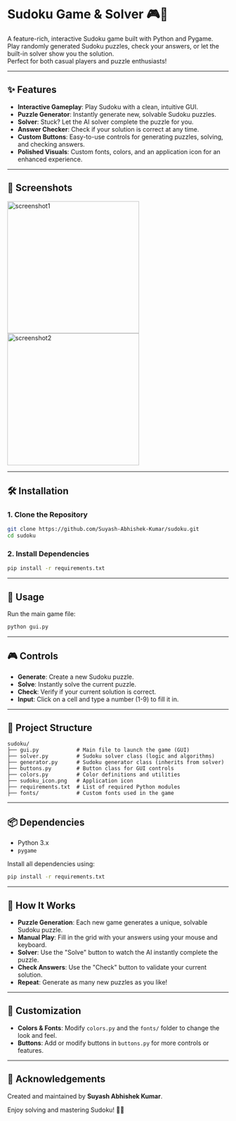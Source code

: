 # Sudoku Game & Solver 🎮🧩

A feature-rich, interactive Sudoku game built with Python and Pygame.  
Play randomly generated Sudoku puzzles, check your answers, or let the built-in solver show you the solution.  
Perfect for both casual players and puzzle enthusiasts!

---

## ✨ Features

- **Interactive Gameplay**: Play Sudoku with a clean, intuitive GUI.  
- **Puzzle Generator**: Instantly generate new, solvable Sudoku puzzles.  
- **Solver**: Stuck? Let the AI solver complete the puzzle for you.  
- **Answer Checker**: Check if your solution is correct at any time.  
- **Custom Buttons**: Easy-to-use controls for generating puzzles, solving, and checking answers.
- **Polished Visuals**: Custom fonts, colors, and an application icon for an enhanced experience.

---

## 📸 Screenshots

<img src="https://github.com/user-attachments/assets/5d261cfb-77fb-4dfb-8820-19ef6caccb81" alt="screenshot1" width="300"/>

<img src="https://github.com/user-attachments/assets/2862420a-dc16-4212-abd4-a957238f182a" alt="screenshot2" width="300"/>

---

## 🛠 Installation

### 1. Clone the Repository

```bash
git clone https://github.com/Suyash-Abhishek-Kumar/sudoku.git
cd sudoku
```

### 2. Install Dependencies

```bash
pip install -r requirements.txt
```

---

## 🚀 Usage

Run the main game file:

```bash
python gui.py
```

---

## 🎮 Controls

- **Generate**: Create a new Sudoku puzzle.
- **Solve**: Instantly solve the current puzzle.
- **Check**: Verify if your current solution is correct.
- **Input**: Click on a cell and type a number (1-9) to fill it in.

---

## 📁 Project Structure

```
sudoku/
├── gui.py            # Main file to launch the game (GUI)
├── solver.py         # Sudoku solver class (logic and algorithms)
├── generator.py      # Sudoku generator class (inherits from solver)
├── buttons.py        # Button class for GUI controls
├── colors.py         # Color definitions and utilities
├── sudoku_icon.png   # Application icon
├── requirements.txt  # List of required Python modules
├── fonts/            # Custom fonts used in the game
```

---

## 📦 Dependencies

- Python 3.x  
- `pygame`

Install all dependencies using:

```bash
pip install -r requirements.txt
```

---

## 🧠 How It Works

- **Puzzle Generation**: Each new game generates a unique, solvable Sudoku puzzle.
- **Manual Play**: Fill in the grid with your answers using your mouse and keyboard.
- **Solver**: Use the "Solve" button to watch the AI instantly complete the puzzle.
- **Check Answers**: Use the "Check" button to validate your current solution.
- **Repeat**: Generate as many new puzzles as you like!

---

## 🎨 Customization

- **Colors & Fonts**: Modify `colors.py` and the `fonts/` folder to change the look and feel.
- **Buttons**: Add or modify buttons in `buttons.py` for more controls or features.

---

## 🙏 Acknowledgements

Created and maintained by **Suyash Abhishek Kumar**.

Enjoy solving and mastering Sudoku! 🧩✨
